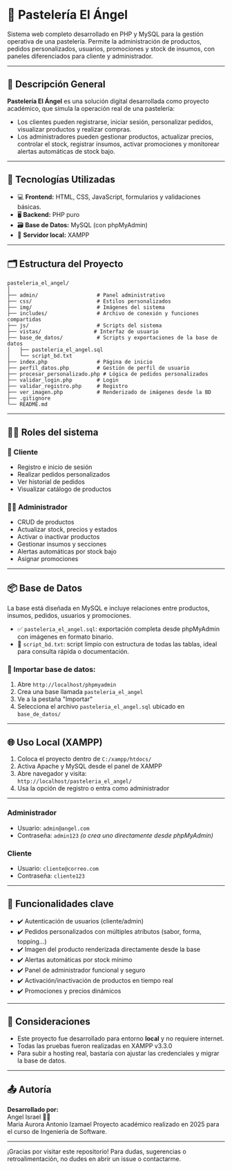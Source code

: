 # 🎂 Pastelería El Ángel

Sistema web completo desarrollado en PHP y MySQL para la gestión operativa de una pastelería. Permite la administración de productos, pedidos personalizados, usuarios, promociones y stock de insumos, con paneles diferenciados para cliente y administrador.

---

## 🧾 Descripción General

**Pastelería El Ángel** es una solución digital desarrollada como proyecto académico, que simula la operación real de una pastelería:

- Los clientes pueden registrarse, iniciar sesión, personalizar pedidos, visualizar productos y realizar compras.
- Los administradores pueden gestionar productos, actualizar precios, controlar el stock, registrar insumos, activar promociones y monitorear alertas automáticas de stock bajo.

---

## 🧰 Tecnologías Utilizadas

- 💻 **Frontend:** HTML, CSS, JavaScript, formularios y validaciones básicas.
- 🖥️ **Backend:** PHP puro
- 🗃️ **Base de Datos:** MySQL (con phpMyAdmin)
- 🧪 **Servidor local:** XAMPP

---

## 🗂️ Estructura del Proyecto

```
pasteleria_el_angel/
│
├── admin/                   # Panel administrativo
├── css/                     # Estilos personalizados
├── img/                     # Imágenes del sistema
├── includes/                # Archivo de conexión y funciones compartidas
├── js/                      # Scripts del sistema
├── vistas/                 # Interfaz de usuario
├── base_de_datos/           # Scripts y exportaciones de la base de datos
│   ├── pasteleria_el_angel.sql
│   └── script_bd.txt
├── index.php                # Página de inicio
├── perfil_datos.php         # Gestión de perfil de usuario
├── procesar_personalizado.php # Lógica de pedidos personalizados
├── validar_login.php        # Login
├── validar_registro.php     # Registro
├── ver_imagen.php           # Renderizado de imágenes desde la BD
├── .gitignore
└── README.md
```

---

## 🧑‍💼 Roles del sistema

### 👤 Cliente
- Registro e inicio de sesión
- Realizar pedidos personalizados
- Ver historial de pedidos
- Visualizar catálogo de productos

### 👨‍💼 Administrador
- CRUD de productos
- Actualizar stock, precios y estados
- Activar o inactivar productos
- Gestionar insumos y secciones
- Alertas automáticas por stock bajo
- Asignar promociones

---

## 📦 Base de Datos

La base está diseñada en MySQL e incluye relaciones entre productos, insumos, pedidos, usuarios y promociones.

- ✅ `pasteleria_el_angel.sql`: exportación completa desde phpMyAdmin con imágenes en formato binario.
- 📄 `script_bd.txt`: script limpio con estructura de todas las tablas, ideal para consulta rápida o documentación.

### 🧪 Importar base de datos:

1. Abre `http://localhost/phpmyadmin`
2. Crea una base llamada `pasteleria_el_angel`
3. Ve a la pestaña "Importar"
4. Selecciona el archivo `pasteleria_el_angel.sql` ubicado en `base_de_datos/`

---

## 🌐 Uso Local (XAMPP)

1. Coloca el proyecto dentro de `C:/xampp/htdocs/`
2. Activa Apache y MySQL desde el panel de XAMPP
3. Abre navegador y visita:  
   `http://localhost/pasteleria_el_angel/`
4. Usa la opción de registro o entra como administrador

---

### Administrador
- Usuario: `admin@angel.com`
- Contraseña: `admin123` *(o crea uno directamente desde phpMyAdmin)*

### Cliente
- Usuario: `cliente@correo.com`
- Contraseña: `cliente123`

---

## 📝 Funcionalidades clave

- ✔️ Autenticación de usuarios (cliente/admin)
- ✔️ Pedidos personalizados con múltiples atributos (sabor, forma, topping...)
- ✔️ Imagen del producto renderizada directamente desde la base
- ✔️ Alertas automáticas por stock mínimo
- ✔️ Panel de administrador funcional y seguro
- ✔️ Activación/inactivación de productos en tiempo real
- ✔️ Promociones y precios dinámicos

---

## 📌 Consideraciones

- Este proyecto fue desarrollado para entorno **local** y no requiere internet.
- Todas las pruebas fueron realizadas en XAMPP v3.3.0
- Para subir a hosting real, bastaría con ajustar las credenciales y migrar la base de datos.

---

## 📤 Autoría

**Desarrollado por:**  
Angel Israel 🧑‍💻  
Maria Aurora
Antonio Izamael
Proyecto académico realizado en 2025 para el curso de Ingeniería de Software.

---

¡Gracias por visitar este repositorio! Para dudas, sugerencias o retroalimentación, no dudes en abrir un issue o contactarme.
